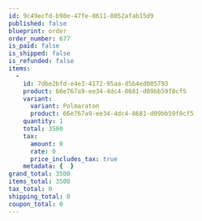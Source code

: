 ```yaml
---
id: 9c49ecfd-b98e-47fe-8611-8052afab15d9
published: false
blueprint: order
order_number: 677
is_paid: false
is_shipped: false
is_refunded: false
items:
  -
    id: 7dbe2bfd-e4e3-4172-95aa-d5b4ed005793
    product: 66e767a9-ee34-4dc4-8681-d09bb59f0cf5
    variant:
      variant: Polmaraton
      product: 66e767a9-ee34-4dc4-8681-d09bb59f0cf5
    quantity: 1
    total: 3500
    tax:
      amount: 0
      rate: 0
      price_includes_tax: true
    metadata: {  }
grand_total: 3500
items_total: 3500
tax_total: 0
shipping_total: 0
coupon_total: 0
---
```

